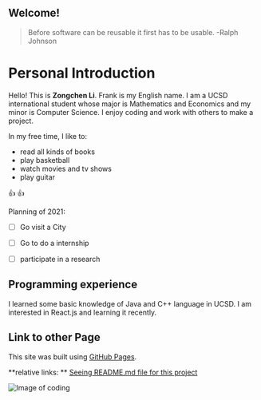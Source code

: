 ## Welcome!

> Before software can be reusable it first has to be usable. 
> -Ralph Johnson

#  Personal Introduction 

Hello! This is **Zongchen Li**. Frank is my English name. I am a UCSD international student whose major is Mathematics and Economics and my minor is Computer Science. I enjoy coding and work with others to make a project.

In my free time, I like to:
- read all kinds of books
- play basketball
- watch movies and tv shows
- play guitar

 :+1: :+1: 
 
 Planning of 2021:
- [ ]  Go visit a City
- [ ]  Go to do a internship
- [ ]  participate in a research


## Programming experience
I learned some basic knowledge of Java and C++ language in UCSD. I am interested in React.js and learning it recently.

## Link to other Page
This site was built using [GitHub Pages](https://pages.github.com/).

 **relative links: **
[Seeing README.md file for this project](/README.md)

![Image of coding](https://www.bgosoftware.com/blog/wp-content/uploads/2016/03/insidepost_coding.jpg)

